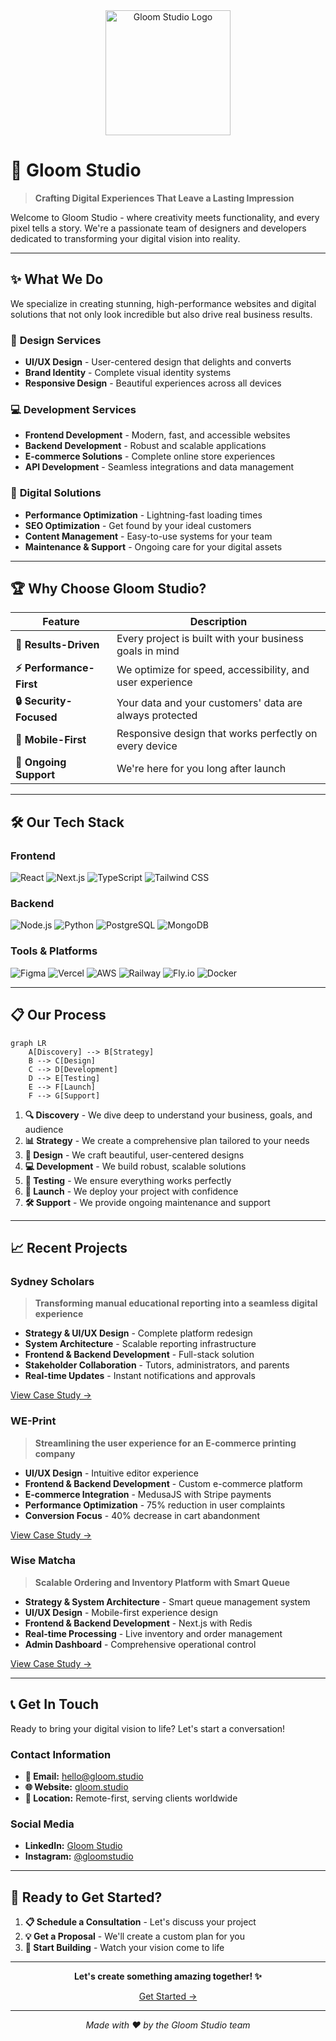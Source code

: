<!-- Logo -->
<div align="center">
  <img src="https://gloom-studio-landing-page.fly.storage.tigris.dev/Images/gloom-logo-white.svg" alt="Gloom Studio Logo" width="200"/>
</div>

# 🌙 Gloom Studio

> **Crafting Digital Experiences That Leave a Lasting Impression**

Welcome to Gloom Studio - where creativity meets functionality, and every pixel tells a story. We're a passionate team of designers and developers dedicated to transforming your digital vision into reality.

---

## ✨ What We Do

We specialize in creating stunning, high-performance websites and digital solutions that not only look incredible but also drive real business results.

### 🎨 **Design Services**

- **UI/UX Design** - User-centered design that delights and converts
- **Brand Identity** - Complete visual identity systems
- **Responsive Design** - Beautiful experiences across all devices

### 💻 **Development Services**

- **Frontend Development** - Modern, fast, and accessible websites
- **Backend Development** - Robust and scalable applications
- **E-commerce Solutions** - Complete online store experiences
- **API Development** - Seamless integrations and data management

### 🚀 **Digital Solutions**

- **Performance Optimization** - Lightning-fast loading times
- **SEO Optimization** - Get found by your ideal customers
- **Content Management** - Easy-to-use systems for your team
- **Maintenance & Support** - Ongoing care for your digital assets

---

## 🏆 Why Choose Gloom Studio?

| Feature                  | Description                                               |
| ------------------------ | --------------------------------------------------------- |
| **🎯 Results-Driven**    | Every project is built with your business goals in mind   |
| **⚡ Performance-First** | We optimize for speed, accessibility, and user experience |
| **🔒 Security-Focused**  | Your data and your customers' data are always protected   |
| **📱 Mobile-First**      | Responsive design that works perfectly on every device    |
| **🔄 Ongoing Support**   | We're here for you long after launch                      |

---

## 🛠️ Our Tech Stack

### Frontend

![React](https://img.shields.io/badge/React-20232A?style=for-the-badge&logo=react&logoColor=61DAFB)
![Next.js](https://img.shields.io/badge/Next.js-000000?style=for-the-badge&logo=next.js&logoColor=white)
![TypeScript](https://img.shields.io/badge/TypeScript-007ACC?style=for-the-badge&logo=typescript&logoColor=white)
![Tailwind CSS](https://img.shields.io/badge/Tailwind_CSS-38B2AC?style=for-the-badge&logo=tailwind-css&logoColor=white)

### Backend

![Node.js](https://img.shields.io/badge/Node.js-43853D?style=for-the-badge&logo=node.js&logoColor=white)
![Python](https://img.shields.io/badge/Python-3776AB?style=for-the-badge&logo=python&logoColor=white)
![PostgreSQL](https://img.shields.io/badge/PostgreSQL-316192?style=for-the-badge&logo=postgresql&logoColor=white)
![MongoDB](https://img.shields.io/badge/MongoDB-4EA94B?style=for-the-badge&logo=mongodb&logoColor=white)

### Tools & Platforms

![Figma](https://img.shields.io/badge/Figma-F24E1E?style=for-the-badge&logo=figma&logoColor=white)
![Vercel](https://img.shields.io/badge/Vercel-000000?style=for-the-badge&logo=vercel&logoColor=white)
![AWS](https://img.shields.io/badge/AWS-232F3E?style=for-the-badge&logo=amazon-aws&logoColor=white)
![Railway](https://img.shields.io/badge/Railway-0B0D0E?style=for-the-badge&logo=railway&logoColor=white)
![Fly.io](https://img.shields.io/badge/Fly.io-7B3DFF?style=for-the-badge&logo=fly&logoColor=white)
![Docker](https://img.shields.io/badge/Docker-2496ED?style=for-the-badge&logo=docker&logoColor=white)

---

## 📋 Our Process

```mermaid
graph LR
    A[Discovery] --> B[Strategy]
    B --> C[Design]
    C --> D[Development]
    D --> E[Testing]
    E --> F[Launch]
    F --> G[Support]
```

1. **🔍 Discovery** - We dive deep to understand your business, goals, and audience
2. **📊 Strategy** - We create a comprehensive plan tailored to your needs
3. **🎨 Design** - We craft beautiful, user-centered designs
4. **💻 Development** - We build robust, scalable solutions
5. **🧪 Testing** - We ensure everything works perfectly
6. **🚀 Launch** - We deploy your project with confidence
7. **🛠️ Support** - We provide ongoing maintenance and support

---

## 📈 Recent Projects

### Sydney Scholars

> **Transforming manual educational reporting into a seamless digital experience**

- **Strategy & UI/UX Design** - Complete platform redesign
- **System Architecture** - Scalable reporting infrastructure
- **Frontend & Backend Development** - Full-stack solution
- **Stakeholder Collaboration** - Tutors, administrators, and parents
- **Real-time Updates** - Instant notifications and approvals

[View Case Study →](https://gloom.studio/projects/sydney-scholars)

### WE-Print

> **Streamlining the user experience for an E-commerce printing company**

- **UI/UX Design** - Intuitive editor experience
- **Frontend & Backend Development** - Custom e-commerce platform
- **E-commerce Integration** - MedusaJS with Stripe payments
- **Performance Optimization** - 75% reduction in user complaints
- **Conversion Focus** - 40% decrease in cart abandonment

[View Case Study →](https://gloom.studio/projects/we-print)

### Wise Matcha

> **Scalable Ordering and Inventory Platform with Smart Queue**

- **Strategy & System Architecture** - Smart queue management system
- **UI/UX Design** - Mobile-first experience design
- **Frontend & Backend Development** - Next.js with Redis
- **Real-time Processing** - Live inventory and order management
- **Admin Dashboard** - Comprehensive operational control

[View Case Study →](https://gloom.studio/projects/wise-matcha)

---

## 📞 Get In Touch

Ready to bring your digital vision to life? Let's start a conversation!

### Contact Information

- **📧 Email:** hello@gloom.studio
- **🌐 Website:** [gloom.studio](https://gloom.studio)
- **📍 Location:** Remote-first, serving clients worldwide

### Social Media

- **LinkedIn:** [Gloom Studio](https://linkedin.com/company/gloom-studio-au)
- **Instagram:** [@gloomstudio](https://instagram.com/gloomstudio.au)

---

## 🚀 Ready to Get Started?

1. **📋 Schedule a Consultation** - Let's discuss your project
2. **💡 Get a Proposal** - We'll create a custom plan for you
3. **🎯 Start Building** - Watch your vision come to life

---

<div align="center">

**Let's create something amazing together! ✨**

[Get Started →](mailto:hello@gloom.studio)

---

_Made with ❤️ by the Gloom Studio team_

</div>
